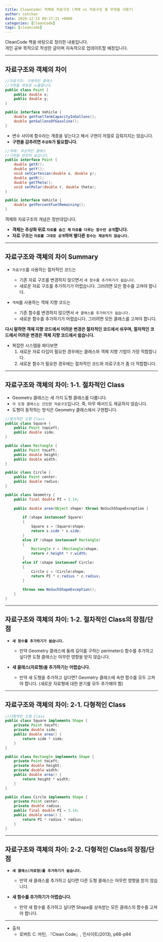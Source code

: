```yaml
---
title: CleanCode) 객체와 자료구조 (객체 vs 자료구조 중 무엇을 사용?)
author: cotchan 
date: 2020-12-15 09:17:21 +0800
categories: [CleanCode] 
tags: [cleancode]
---
```


CleanCode 책을 바탕으로 정리한 내용입니다.            
개인 공부 목적으로 작성한 글이며 지속적으로 업데이트할 예정입니다.        

---

## 자료구조와 객체의 차이

```java
//자료구조: 구체적인 클래스
//구현을 외부로 노출합니다. 
public class Point { 
    public double x;
    public double y;	
}

public interface Vehicle { 
    double getFuelTankCapacityInGallons();
    double getGallonsOfGasoline();
}
```


+ 변수 사이에 함수라는 계층을 넣는다고 해서 구현이 저절로 감춰지지는 않습니다.
+ **구현을 감추려면 `추상화`가 필요합니다.** 

```java
//객체: 추상적인 클래스
//구현을 완전히 숨깁니다.
public interface Point { 
    double getX();
    double getY();
    void setCartesian(double x, double y);
    double getR();
    double getTheta();
    void setPolar(double r, double theta);
}

public interface Vehicle { 
    double getPercentFuelRemaining();
}
```

객체와 자료구조의 개념은 정반대입니다.    
+ **객체는 추상화 뒤로 `자료를 숨긴 채` `자료를 다루는 함수만 공개`합니다.**
+ **자료 구조는 `자료를 그대로 공개`하며 별다른 `함수는 제공하지 않습니다.`**


---

## 자료구조와 객체의 차이 Summary 

+ `자료구조`를 사용하는 절차적인 코드는           
    + 기존 자료 구조를 변경하지 않으면서 `새 함수를 추가하기가 쉽습니다.`
    + 새로운 자료 구조를 추가하기가 어렵습니다. 그러려면 모든 함수를 고쳐야 합니다.

+ `객체`를 사용하는 객체 지향 코드는     
    + 기존 함수를 변경하지 않으면서 `새 클래스를 추가하기가 쉽습니다.`
    + 새로운 함수를 추가하기가 어렵습니다. 그러려면 모든 클래스를 고쳐야 합니다.


**다시 말하면 객체 지향 코드에서 어려운 변경은 절차적인 코드에서 쉬우며, 절차적인 코드에서 어려운 변경은 객체 지향 코드에서 쉽습니다.**

+ 복잡한 시스템을 짜다보면	
	1. 새로운 자료 타입이 필요한 경우에는 클래스와 객체 지향 기법이 가장 적합합니다.
	2. 새로운 함수가 필요한 경우에는 절차적인 코드와 자료구조가 좀 더 적합합니다.

---

## 자료구조와 객체의 차이: 1-1. 절차적인 Class

+ Geometry 클래스는 세 가지 도형 클래스를 다룹니다.
+ `각 도형 클래스는 간단한 자료구조`입니다. 즉, 아무 메서드도 제공하지 않습니다.
+ 도형이 동작하는 방식은 Geometry 클래스에서 구현합니다.

```java
//절차적인 도형 Class
public class Square {
	public Point topLeft;
	public double side;
}

public class Rectangle {
	public Point toLeft;
	public double height;
	public double width;
}

public class Circle {
	public Point center;
	public double radius;
}

public class Geometry {
	public final double PI = 3.14;
		
	public double area(Object shape) throws NoSuchShapeException {
			
		if (shape instanceof Square) 
		{
			Square s = (Square)shape;
			return s.side * s.side;
		}
		else if (shape instanceof Rectangle) 
		{
			Rectangle r = (Rectangle)shape;
			return r.height * r.width;
		}
 		else if (shape instanceof Circle) 
		{
			Circle c = (Circle)shape;
			return PI * c.radius * c.radius;
		}
		
		throws new NoSuchShapeException();
	} 
}
```

---

## 자료구조와 객체의 차이: 1-2. 절차적인 Class의 장점/단점

+ **`새 함수를 추가하기가 쉽습니다.`**
	+ 만약 Geometry 클래스에 둘레 길이를 구하는 perimeter() 함수를 추가하고 싶다면 도형 클래스는 아무런 영향을 받지 않습니다.

+ **새 클래스(자료형)을 추가하기는 어렵습니다.**
	+ 만약 새 도형을 추가하고 싶다면? Geometry 클래스에 속한 함수를 모두 고쳐야 합니다. (새로운 자료형에 대한 분기를 모두 추가해야 함) 


---

## 자료구조와 객체의 차이: 2-1. 다형적인 Class

```java
//다형적인 도형 Class
public class Square implements Shape { 
	private Point toLeft;
	private double side;
	public double area() { 
		return side * side;
	}
}

public class Rectangle implements Shape { 
	private Point toLeft;
	private double height;
	private double width;
	public double area() {
		return height * width;
	}
}

public class Circle implements Shape { 
	private Point center;
	private double radius;
	public final double PI = 3.14;
	public double area() {
		return PI * radius * radius; 
	}
}
```


---

## 자료구조와 객체의 차이: 2-2. 다형적인 Class의 장점/단점

+ **`새 클래스(자료형)를 추가하기가 쉽습니다.`**
	+ 만약 새 클래스를 추가하고 싶다면 다른 도형 클래스는 아무런 영향을 받지 않습니다. 

+ **새 함수를 추가하기가 어렵습니다.**
	+ 만약 새 함수를 추가하고 싶다면 Shape를 상속받는 모든 클래스의 함수를 고쳐야 합니다.

---

+ 출처	
	+ 로버트 C. 마틴, 『Clean Code』, 인사이트(2013), p68-p94
